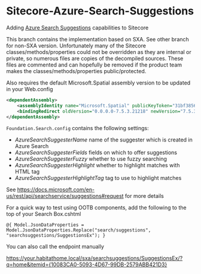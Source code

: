 # Sitecore-Azure-Search-Suggestions
Adding [Azure Search Suggestions](https://docs.microsoft.com/en-us/azure/search/index-add-suggesters) capabilities to Sitecore

This branch contains the implementation based on SXA.  See other branch for non-SXA version.
Unfortunately many of the Sitecore classes/methods/properties could not be overridden as they are internal or private, so numerous files are copies of the decompiled sources.  These files are commented and can hopefully be removed if the product team makes the classes/methods/properties public/protected.

Also requires the default Microsoft.Spatial assembly version to be updated in your Web.config
```xml
<dependentAssembly>
    <assemblyIdentity name="Microsoft.Spatial" publicKeyToken="31bf3856ad364e35" culture="neutral" xmlns="urn:schemas-microsoft-com:asm.v1" />
    <bindingRedirect oldVersion="0.0.0.0-7.5.3.21218" newVersion="7.5.3.21218" xmlns="urn:schemas-microsoft-com:asm.v1" />
</dependentAssembly>
```

`Foundation.Search.config` contains the following settings:
- *AzureSearchSuggesterName*  name of the suggester which is created in Azure Search
- *AzureSearchSuggesterFields* fields on which to offer suggestions
- *AzureSearchSuggesterFuzzy* whether to use fuzzy searching
- *AzureSearchSuggesterHighlight* whether to highlight matches with HTML tag
- *AzureSearchSuggesterHighlightTag* tag to use to highlight matches 

See https://docs.microsoft.com/en-us/rest/api/searchservice/suggestions#request for more details

For a quick way to test using OOTB components, add the following to the top of your Search Box.cshtml

```
@{ Model.JsonDataProperties = Model.JsonDataProperties.Replace("search/suggestions", "searchsuggestions/SuggestionsEx"); }
```

You can also call the endpoint manually

https://your.habitathome.local/sxa/searchsuggestions/SuggestionsEx/?q=home&itemid={10083CA0-5093-4D67-99DB-2579ABB421D3}

